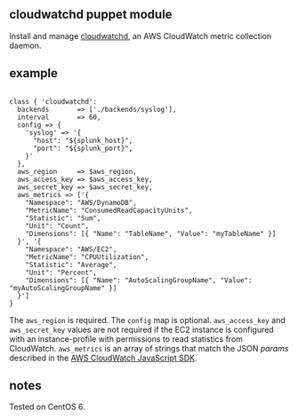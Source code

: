 ## cloudwatchd puppet module

Install and manage [cloudwatchd](http://github.com/dylanmei/cloudwatchd), an AWS CloudWatch metric collection daemon.

## example

```

class { 'cloudwatchd':
  backends       => ['./backends/syslog'],
  interval       => 60,
  config => {
    'syslog' => '{
      "host": "${splunk_host}",
      "port": "${splunk_port}",
    }'
  },
  aws_region     => $aws_region,
  aws_access_key => $aws_access_key,
  aws_secret_key => $aws_secret_key,
  aws_metrics => ['{
    "Namespace": "AWS/DynamoDB",
    "MetricName": "ConsumedReadCapacityUnits",
    "Statistic": "Sum",
    "Unit": "Count",
    "Dimensions": [{ "Name": "TableName", "Value": "myTableName" }]
  }', '{
    "Namespace": "AWS/EC2",
    "MetricName": "CPUUtilization",
    "Statistic": "Average",
    "Unit": "Percent",
    "Dimensions": [{ "Name": "AutoScalingGroupName", "Value": "myAutoScalingGroupName" }]
  }']
}

```

The `aws_region` is required. The `config` map is optional. `aws_access_key` and `aws_secret_key` values are not required if the EC2 instance is configured with an instance-profile with permissions to read statistics from CloudWatch. `aws_metrics` is an array of strings that match the JSON *params* described in the [AWS CloudWatch JavaScript SDK](http://docs.aws.amazon.com/AWSJavaScriptSDK/latest/AWS/CloudWatch.html#getMetricStatistics-property).

## notes

Tested on CentOS 6.
